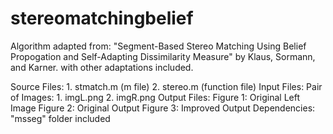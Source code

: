 # stereomatchingbelief

Algorithm adapted from: "Segment-Based Stereo Matching Using 
Belief Propogation and Self-Adapting Dissimilarity Measure" by
Klaus, Sormann, and Karner.
with other adaptations included.

Source Files: 1. stmatch.m  (m file)
              2. stereo.m  (function file)
Input Files: Pair of Images: 
              1. imgL.png 
              2. imgR.png
Output Files: Figure 1: Original Left Image
              Figure 2: Original Output
              Figure 3: Improved Output
Dependencies: "msseg" folder included

